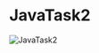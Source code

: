 # JavaTask2
![JavaTask2](https://user-images.githubusercontent.com/58136523/78415676-1b528500-75d8-11ea-8c1b-e1b607402cf2.JPG)

